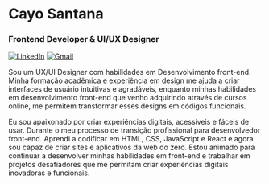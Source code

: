 # Cayo Santana 
### Frontend Developer & UI/UX Designer

[![LinkedIn](https://img.shields.io/badge/LinkedIn-F7DF1E?style=for-the-badge&logo=linkedin&logoColor=black)](https://www.linkedin.com/in/cayosantana/) [![Gmail](https://img.shields.io/badge/Gmail-F7DF1E?style=for-the-badge&logo=gmail&logoColor=black)](mailto:cc.santana.js@gmail.com)

Sou um UX/UI Designer com habilidades em Desenvolvimento front-end. Minha formação acadêmica e experiência em design me ajuda a criar interfaces de usuário intuitivas e agradáveis, enquanto minhas habilidades em desenvolvimento front-end que venho adquirindo através de cursos online, me permitem transformar esses designs em códigos funcionais. 

Eu sou apaixonado por criar experiências digitais, acessíveis e fáceis de usar. Durante o meu processo de transição profissional para desenvolvedor front-end. Aprendi a codificar em HTML, CSS, JavaScript e React e agora sou capaz de criar sites e aplicativos da web do zero. Estou animado para continuar a desenvolver minhas habilidades em front-end e trabalhar em projetos desafiadores que me permitam criar experiências digitais inovadoras e funcionais.


<!--
**cayosantana/cayosantana** is a ✨ _special_ ✨ repository because its `README.md` (this file) appears on your GitHub profile.

Here are some ideas to get you started:

- 🔭 I’m currently working on ...
- 🌱 I’m currently learning ...
- 👯 I’m looking to collaborate on ...
- 🤔 I’m looking for help with ...
- 💬 Ask me about ...
- 📫 How to reach me: ...
- 😄 Pronouns: ...
- ⚡ Fun fact: ...
-->
